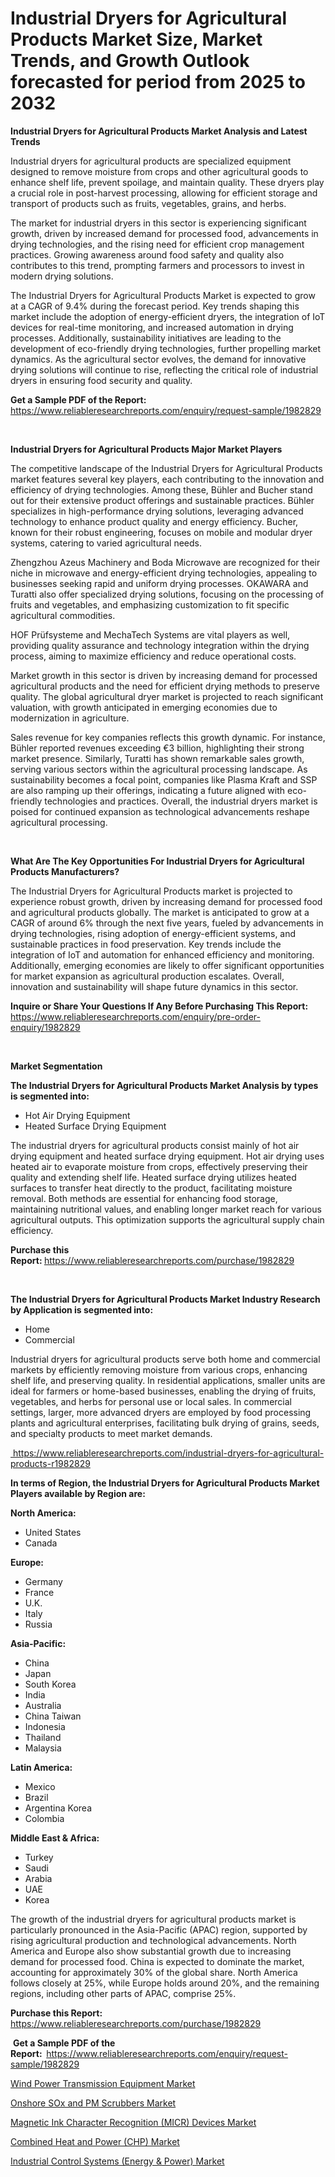 <p><h1>Industrial Dryers for Agricultural Products Market Size, Market Trends, and Growth Outlook forecasted for period from 2025 to 2032</h1></p><p><strong>Industrial Dryers for Agricultural Products Market Analysis and Latest Trends</strong></p>
<p><p>Industrial dryers for agricultural products are specialized equipment designed to remove moisture from crops and other agricultural goods to enhance shelf life, prevent spoilage, and maintain quality. These dryers play a crucial role in post-harvest processing, allowing for efficient storage and transport of products such as fruits, vegetables, grains, and herbs. </p><p>The market for industrial dryers in this sector is experiencing significant growth, driven by increased demand for processed food, advancements in drying technologies, and the rising need for efficient crop management practices. Growing awareness around food safety and quality also contributes to this trend, prompting farmers and processors to invest in modern drying solutions. </p><p>The Industrial Dryers for Agricultural Products Market is expected to grow at a CAGR of 9.4% during the forecast period. Key trends shaping this market include the adoption of energy-efficient dryers, the integration of IoT devices for real-time monitoring, and increased automation in drying processes. Additionally, sustainability initiatives are leading to the development of eco-friendly drying technologies, further propelling market dynamics. As the agricultural sector evolves, the demand for innovative drying solutions will continue to rise, reflecting the critical role of industrial dryers in ensuring food security and quality.</p></p>
<p><strong>Get a Sample PDF of the Report:&nbsp;</strong> <a href="https://www.reliableresearchreports.com/enquiry/request-sample/1982829?utm_campaign=13&utm_medium=2&utm_source=Github&utm_content=ia&utm_term=02032025&utm_id=industrial-dryers-for-agricultural-products">https://www.reliableresearchreports.com/enquiry/request-sample/1982829</a></p>
<p>&nbsp;</p>
<p><strong>Industrial Dryers for Agricultural Products Major Market Players</strong></p>
<p><p>The competitive landscape of the Industrial Dryers for Agricultural Products market features several key players, each contributing to the innovation and efficiency of drying technologies. Among these, Bühler and Bucher stand out for their extensive product offerings and sustainable practices. Bühler specializes in high-performance drying solutions, leveraging advanced technology to enhance product quality and energy efficiency. Bucher, known for their robust engineering, focuses on mobile and modular dryer systems, catering to varied agricultural needs.</p><p>Zhengzhou Azeus Machinery and Boda Microwave are recognized for their niche in microwave and energy-efficient drying technologies, appealing to businesses seeking rapid and uniform drying processes. OKAWARA and Turatti also offer specialized drying solutions, focusing on the processing of fruits and vegetables, and emphasizing customization to fit specific agricultural commodities.</p><p>HOF Prüfsysteme and MechaTech Systems are vital players as well, providing quality assurance and technology integration within the drying process, aiming to maximize efficiency and reduce operational costs.</p><p>Market growth in this sector is driven by increasing demand for processed agricultural products and the need for efficient drying methods to preserve quality. The global agricultural dryer market is projected to reach significant valuation, with growth anticipated in emerging economies due to modernization in agriculture.</p><p>Sales revenue for key companies reflects this growth dynamic. For instance, Bühler reported revenues exceeding €3 billion, highlighting their strong market presence. Similarly, Turatti has shown remarkable sales growth, serving various sectors within the agricultural processing landscape. As sustainability becomes a focal point, companies like Plasma Kraft and SSP are also ramping up their offerings, indicating a future aligned with eco-friendly technologies and practices. Overall, the industrial dryers market is poised for continued expansion as technological advancements reshape agricultural processing.</p></p>
<p>&nbsp;</p>
<p><strong>What Are The Key Opportunities For Industrial Dryers for Agricultural Products Manufacturers?</strong></p>
<p><p>The Industrial Dryers for Agricultural Products market is projected to experience robust growth, driven by increasing demand for processed food and agricultural products globally. The market is anticipated to grow at a CAGR of around 6% through the next five years, fueled by advancements in drying technologies, rising adoption of energy-efficient systems, and sustainable practices in food preservation. Key trends include the integration of IoT and automation for enhanced efficiency and monitoring. Additionally, emerging economies are likely to offer significant opportunities for market expansion as agricultural production escalates. Overall, innovation and sustainability will shape future dynamics in this sector.</p></p>
<p><strong>Inquire or Share Your Questions If Any Before Purchasing This Report:</strong> <a href="https://www.reliableresearchreports.com/enquiry/pre-order-enquiry/1982829?utm_campaign=13&utm_medium=2&utm_source=Github&utm_content=ia&utm_term=02032025&utm_id=industrial-dryers-for-agricultural-products">https://www.reliableresearchreports.com/enquiry/pre-order-enquiry/1982829</a></p>
<p>&nbsp;</p>
<p><strong>Market Segmentation</strong></p>
<p><strong>The Industrial Dryers for Agricultural Products Market Analysis by types is segmented into:</strong></p>
<p><ul><li>Hot Air Drying Equipment</li><li>Heated Surface Drying Equipment</li></ul></p>
<p><p>The industrial dryers for agricultural products consist mainly of hot air drying equipment and heated surface drying equipment. Hot air drying uses heated air to evaporate moisture from crops, effectively preserving their quality and extending shelf life. Heated surface drying utilizes heated surfaces to transfer heat directly to the product, facilitating moisture removal. Both methods are essential for enhancing food storage, maintaining nutritional values, and enabling longer market reach for various agricultural outputs. This optimization supports the agricultural supply chain efficiency.</p></p>
<p><strong>Purchase this Report:&nbsp;</strong><a href="https://www.reliableresearchreports.com/purchase/1982829?utm_campaign=13&utm_medium=2&utm_source=Github&utm_content=ia&utm_term=02032025&utm_id=industrial-dryers-for-agricultural-products">https://www.reliableresearchreports.com/purchase/1982829</a></p>
<p>&nbsp;</p>
<p><strong>The Industrial Dryers for Agricultural Products Market Industry Research by Application is segmented into:</strong></p>
<p><ul><li>Home</li><li>Commercial</li></ul></p>
<p><p>Industrial dryers for agricultural products serve both home and commercial markets by efficiently removing moisture from various crops, enhancing shelf life, and preserving quality. In residential applications, smaller units are ideal for farmers or home-based businesses, enabling the drying of fruits, vegetables, and herbs for personal use or local sales. In commercial settings, larger, more advanced dryers are employed by food processing plants and agricultural enterprises, facilitating bulk drying of grains, seeds, and specialty products to meet market demands.</p></p>
<p><a href="https://www.reliableresearchreports.com/industrial-dryers-for-agricultural-products-r1982829?utm_campaign=13&utm_medium=2&utm_source=Github&utm_content=ia&utm_term=02032025&utm_id=industrial-dryers-for-agricultural-products">&nbsp;https://www.reliableresearchreports.com/industrial-dryers-for-agricultural-products-r1982829</a></p>
<p><strong>In terms of Region, the Industrial Dryers for Agricultural Products Market Players available by Region are:</strong></p>
<p>
    <p> <strong> North America: </strong>
        <ul>
            <li>United States</li>
            <li>Canada</li>
        </ul>
        </p> 
    <p> <strong> Europe: </strong>
        <ul>
            <li>Germany</li>
            <li>France</li>
            <li>U.K.</li>
            <li>Italy</li>
            <li>Russia</li>
        </ul>
        </p> 
    <p> <strong> Asia-Pacific: </strong>
        <ul>
            <li>China</li>
            <li>Japan</li>
            <li>South Korea</li>
            <li>India</li>
            <li>Australia</li>
            <li>China Taiwan</li>
            <li>Indonesia</li>
            <li>Thailand</li>
            <li>Malaysia</li>
        </ul>
        </p> 
    <p> <strong> Latin America: </strong>
        <ul>
            <li>Mexico</li>
            <li>Brazil</li>
            <li>Argentina Korea</li>
            <li>Colombia</li>
        </ul>
        </p> 
    <p> <strong> Middle East & Africa: </strong>
        <ul>
            <li>Turkey</li>
            <li>Saudi</li>
            <li>Arabia</li>
            <li>UAE</li>
            <li>Korea</li>
        </ul>
    </p>
    </p>
<p><p>The growth of the industrial dryers for agricultural products market is particularly pronounced in the Asia-Pacific (APAC) region, supported by rising agricultural production and technological advancements. North America and Europe also show substantial growth due to increasing demand for processed food. China is expected to dominate the market, accounting for approximately 30% of the global share. North America follows closely at 25%, while Europe holds around 20%, and the remaining regions, including other parts of APAC, comprise 25%.</p></p>
<p><strong>Purchase this Report: </strong><a href="https://www.reliableresearchreports.com/purchase/1982829?utm_campaign=13&utm_medium=2&utm_source=Github&utm_content=ia&utm_term=02032025&utm_id=industrial-dryers-for-agricultural-products">https://www.reliableresearchreports.com/purchase/1982829</a></p>
<p>&nbsp;<strong>Get a Sample PDF of the Report:&nbsp;&nbsp;</strong><a href="https://www.reliableresearchreports.com/enquiry/request-sample/1982829?utm_campaign=13&utm_medium=2&utm_source=Github&utm_content=ia&utm_term=02032025&utm_id=industrial-dryers-for-agricultural-products">https://www.reliableresearchreports.com/enquiry/request-sample/1982829</a></p>
<p><strong></strong></p>
<p><p><a href="https://github.com/rrosasdaunas/Market-Research-Report-List-1/blob/main/wind-power-transmission-equipment-market.md?utm_campaign=13&utm_medium=2&utm_source=Github&utm_content=ia&utm_term=02032025&utm_id=industrial-dryers-for-agricultural-products">Wind Power Transmission Equipment Market</a></p><p><a href="https://github.com/guinoopandam/Market-Research-Report-List-1/blob/main/onshore-sox-and-pm-scrubbers-market.md?utm_campaign=13&utm_medium=2&utm_source=Github&utm_content=ia&utm_term=02032025&utm_id=industrial-dryers-for-agricultural-products">Onshore SOx and PM Scrubbers Market</a></p><p><a href="https://github.com/ancsyanagha/Market-Research-Report-List-1/blob/main/magnetic-ink-character-recognition-micr-devices-market.md?utm_campaign=13&utm_medium=2&utm_source=Github&utm_content=ia&utm_term=02032025&utm_id=industrial-dryers-for-agricultural-products">Magnetic Ink Character Recognition (MICR) Devices Market</a></p><p><a href="https://github.com/lizonbochil23/Market-Research-Report-List-1/blob/main/combined-heat-and-power-chp-market.md?utm_campaign=13&utm_medium=2&utm_source=Github&utm_content=ia&utm_term=02032025&utm_id=industrial-dryers-for-agricultural-products">Combined Heat and Power (CHP) Market</a></p><p><a href="https://github.com/leyesamilej/Market-Research-Report-List-1/blob/main/industrial-control-systems-energy-power-market.md?utm_campaign=13&utm_medium=2&utm_source=Github&utm_content=ia&utm_term=02032025&utm_id=industrial-dryers-for-agricultural-products">Industrial Control Systems (Energy & Power) Market</a></p></p>